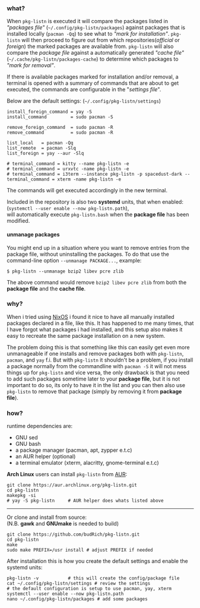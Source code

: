 ### what?

When `pkg-listn` is executed it will compare the
packages listed in *"packages file"*
(`~/.config/pkg-listn/packages`) against packages
that is installed locally (`pacman -Qq`) to see
what to *"mark for installation"*. `pkg-listn`
will then proceed to figure out from which
repositories(*official* or *foreign*) the marked
packages are available from. `pkg-listn` will
also compare the *package file* against a
automatically generated *"cache file"*
(`~/.cache/pkg-listn/packages-cache`) to determine
which packages to *"mark for removal"*.

If there is available packages marked for
installation and/or removal, a terminal is opened
with a summary of commands that are about to
get executed, the commands are configurable in
the "*settings file*".  

Below are the default settings: (`~/.config/pkg-listn/settings`)  

```text
install_foreign_command = yay -S
install_command         = sudo pacman -S

remove_foreign_command  = sudo pacman -R
remove_command          = sudo pacman -R

list_local   = pacman -Qq
list_remote  = pacman -Slq
list_foreign = yay --aur -Slq

# terminal_command = kitty --name pkg-listn -e 
# terminal_command = urxvtc -name pkg-listn -e 
# terminal_command = i3term --instance pkg-listn -p spacedust-dark --
terminal_command = xterm -name pkg-listn -e 
```

The commands will get executed accordingly in the
new terminal.

Included in the repository is also two **systemd**
units, that when enabled:  
(`systemctl --user enable --now pkg-listn.path`),  
will automatically execute `pkg-listn.bash` when
the **package file** has been modified.


#### unmanage packages

You might end up in a situation where you want to
remove entries from the package file, without uninstalling
the packages. To do that use the command-line option
`--unmanage PACKAGE...`, example:  

```text
$ pkg-listn --unmanage bzip2 libev pcre zlib
```

The above command would remove `bzip2 libev pcre zlib` from
both the **package file** and the **cache file**.  

### why?

When i tried using [NixOS] i found it nice to have
all manually installed packages declared in a file,
like this. It has happened to me many times, that I have
forgot what packages i had installed, and this setup
also makes it easy to recreate the same package installation
on a new system.  

The problem doing this is that something
like this can easily get even more unmanageable if
one installs and remove packages both with
`pkg-listn`, `pacman`, and `yay` f.i. But with
`pkg-listn` it shouldn't be a problem, if you
install a package normally from the commandline
with `pacman -S` it will not mess things up for
`pkg-listn` and vice versa, the only drawback is
that you need to add such packages sometime later
to your **package file**, but it is not important
to do so, its only to have it in the list and you
can then also use `pkg-listn` to remove that
package (simply by removing it from **package file**).

### how?

runtime dependencies are:
  - GNU sed
  - GNU bash
  - a package manager (pacman, apt, zypper e.t.c)
  - an AUR helper (optional)
  - a terminal emulator (xterm, alacritty, gnome-terminal e.t.c) 

**Arch Linux** users can install `pkg-listn` from [AUR]:  

``` shell
git clone https://aur.archlinux.org/pkg-listn.git
cd pkg-listn
makepkg -si
# yay -S pkg-listn     # AUR helper does whats listed above
```

---

Or clone and install from source:  
(N.B. **gawk** and **GNUmake** is needed to build)  

 ``` shell
 git clone https://github.com/budRich/pkg-listn.git
 cd pkg-listn
 make
 sudo make PREFIX=/usr install # adjust PREFIX if needed
```

After installation this is how you create the default
settings and enable the systemd units:  

```shell
pkg-listn -v           # this will create the config/package file
cat ~/.config/pkg-listn/settings # review the settings
# the default configuration is setup to use pacman, yay, xterm
systemctl --user enable --now pkg-listn.path
nano ~/.config/pkg-listn/packages # add some packages
```


[AUR]: https://aur.archlinux.org/packages/pkg-listn
[NixOS]: https://nixos.org/
[i3term]: https://github.com/budlabs/i3term
